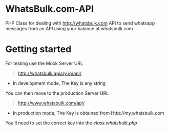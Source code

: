 WhatsBulk.com-API
=================

PHP Class for dealing with http://whatsbulk.com API to send whatsapp messages from an API using your balance at whatsbulk.com


Getting started
===============
For testing use the Mock Server URL
> http://whatsbulk.apiary.io/api/
- In development mode, The Key is any string

You can then move to the production Server URL
> http://www.whatsbulk.com/api/
- In production mode, The Key is obtained from Http://my.whatsbulk.com

You'll need to set the correct key into the _class.whatsbulk.php_ 
